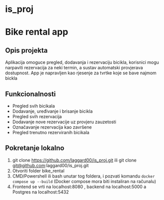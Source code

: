 # is_proj

# Bike rental app

## Opis projekta
Aplikacija omoguce pregled, dodavanja i rezervaciju bicikla, korisnici mogu narpaviti rezervacija za neki termin, a sustav automatski provjerava dostupnost. App je napravljen kao rjesenje za tvrtke koje se bave najmom bickla

## Funkcionalnosti
- Pregled svih bicikala
- Dodavanje, uređivanje i brisanje bicikla
- Pregled svih rezervacija
- Dodavanje nove rezervacije uz provjeru zauzetosti
- Označavanje rezervacija kao završene
- Pregled trenutno rezerviranih bicikala

## Pokretanje lokalno
1. git clone https://github.com/laggard00/is_proj.git ili git clone git@github.com:laggard00/is_proj.git
2. Otvoriti folder bike_rental
3. CMD/Powershell ili bash unutar tog foldera, i pozvati komandu `docker compose up --build` (Docker compose mora biti instaliran na računalu)
4. Frontend se vrti na localhost:8080 , backend na localhost:5000 a Postgres na localhost:5432
